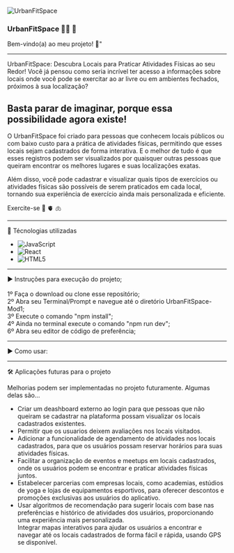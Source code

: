 ![UrbanFitSpace](../src/Public/logoUrban(1).png)
  ### UrbanFitSpace :weight_lifting_woman: :heartbeat:

Bem-vindo(a) ao meu projeto! :smiling_face_with_three_hearts:"

_______________________________________________________________________________________________________________________________________

UrbanFitSpace: Descubra Locais para Praticar Atividades Físicas ao seu Redor!
Você já pensou como seria incrível ter acesso a informações sobre locais onde você pode se exercitar ao ar livre ou em ambientes fechados, próximos à sua localização?

## Basta parar de imaginar, porque essa possibilidade agora existe!
O UrbanFitSpace foi criado para pessoas que conhecem locais públicos ou com baixo custo para a prática de atividades físicas, permitindo que esses locais sejam cadastrados de forma interativa. E o melhor de tudo é que esses registros podem ser visualizados por quaisquer outras pessoas que queiram encontrar os melhores lugares e suas localizações exatas.

Além disso, você pode cadastrar e visualizar quais tipos de exercícios ou atividades físicas são possíveis de serem praticados em cada local, tornando sua experiência de exercício ainda mais personalizada e eficiente.

Exercite-se :brain:
            :anatomical_heart:
            :lungs:

            
_______________________________________________________________________________________________________________________________________

:floppy_disk:  Técnologias utilizadas

- ![JavaScript](https://img.shields.io/badge/javascript-%23323330.svg?style=for-the-badge&logo=javascript&logoColor=%23F7DF1E)
- ![React](https://img.shields.io/badge/react-%2320232a.svg?style=for-the-badge&logo=react&logoColor=%2361DAFB)
- ![HTML5](https://img.shields.io/badge/html5-%23E34F26.svg?style=for-the-badge&logo=html5&logoColor=white)


-----------------------------                      --------------------------------                    --------------------------------

:arrow_forward:  Instruções para execução do projeto;<br><br>
1º Faça o download ou clone esse repositório;<br>
2º Abra seu Terminal/Prompt e navegue até o diretório UrbanFitSpace-Mod1;<br>
3º Execute o comando "npm install";<br>
4º Ainda no terminal execute o comando "npm run dev";<br>
6º Abra seu editor de código de preferência;<br>



-----------------------------                      --------------------------------                    --------------------------------

:arrow_forward:  Como usar:


-----------------------------                      --------------------------------                    --------------------------------


:hammer_and_wrench:  Aplicações futuras para o projeto<br>

Melhorias podem ser implementadas no projeto futuramente. Algumas delas são...<br>

- Criar um deashboard externo ao login para que pessoas que não queiram se cadastrar na plataforma possam visualizar os locais cadastrados existentes.<br>
- Permitir que os usuarios deixem avaliações nos locais visitados.<br>
- Adicionar a funcionalidade de agendamento de atividades nos locais cadastrados, para que os usuários possam reservar horários para suas atividades físicas.<br>
- Facilitar a organização de eventos e meetups em locais cadastrados, onde os usuários podem se encontrar e praticar atividades físicas juntos.<br>
- Estabelecer parcerias com empresas locais, como academias, estúdios de yoga e lojas de equipamentos esportivos, para oferecer descontos e promoções exclusivas aos usuários do aplicativo.<br>
- Usar algoritmos de recomendação para sugerir locais com base nas preferências e histórico de atividades dos usuários, proporcionando uma experiência mais personalizada.<br>
Integrar mapas interativos para ajudar os usuários a encontrar e navegar até os locais cadastrados de forma fácil e rápida, usando GPS se disponível.<br>
